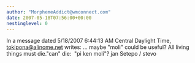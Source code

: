 ```yaml
---
author: "MorphemeAddict@wmconnect.com"
date: 2007-05-18T07:56:00+00:00
nestinglevel: 0
---
```

In a message dated 5/18/2007 6:44:13 AM Central Daylight Time, [tokipona@alinome.net](mailto://tokipona@alinome.net) writes:
... maybe "moli" could be useful? All living things must die."can" die:  "pi ken moli"? jan Setepo / stevo